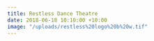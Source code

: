 ```yaml
---
title: Restless Dance Theatre
date: 2018-06-18 10:10:00 +10:00
image: "/uploads/restless%20logo%20b%20w.tif"
---
```


